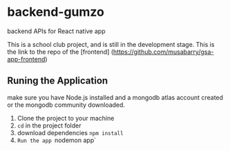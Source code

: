 # backend-gumzo
backend APIs for React native app

This is a school club project, and is still in the development stage.
This is the link to the repo of the [frontend] (https://github.com/musabarry/gsa-app-frontend)

## Runing the Application
  make sure you have Node.js installed and a mongodb atlas account created or the mongodb community downloaded.
  
1. Clone the project to your machine
2. `cd` in the project folder
3. download dependencies `npm install`
4. `Run the app `nodemon app`
